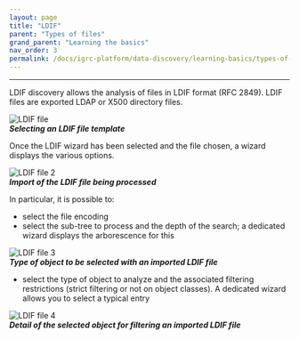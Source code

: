 ```yaml
---
layout: page
title: "LDIF"
parent: "Types of files"
grand_parent: "Learning the basics"
nav_order: 3
permalink: /docs/igrc-platform/data-discovery/learning-basics/types-of-files/ldif/
---
```

---

LDIF discovery allows the analysis of files in LDIF format (RFC 2849). LDIF files are exported LDAP or X500 directory files.    

![LDIF file](igrc-platform/data-discovery/learning-the-basics/types-of-files/images/1-ldif.png "LDIF file")   
**_Selecting an LDIF file template_**    

Once the LDIF wizard has been selected and the file chosen, a wizard displays the various options.

![LDIF file 2](igrc-platform/data-discovery/learning-the-basics/types-of-files/images/2-ldif.png "LDIF file 2")   
**_Import of the LDIF file being processed_**    

In particular, it is possible to:   

- select the file encoding
- select the sub-tree to process and the depth of the search; a dedicated wizard displays the arborescence for this

![LDIF file 3](igrc-platform/data-discovery/learning-the-basics/types-of-files/images/3-ldif.png "LDIF file 3")   
**_Type of object to be selected with an imported LDIF file_**   

- select the type of object to analyze and the associated filtering restrictions (strict filtering or not on object classes). A dedicated wizard allows you to select a typical entry

![LDIF file 4](igrc-platform/data-discovery/learning-the-basics/types-of-files/images/4-ldif.png "LDIF file 4")   
**_Detail of the selected object for filtering an imported LDIF file_**
